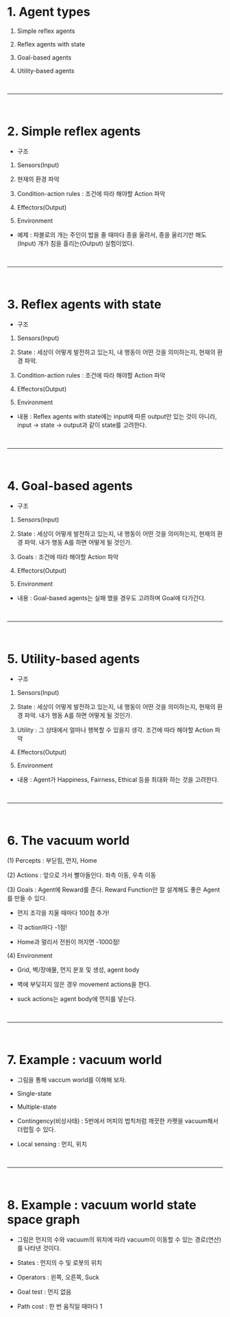 # 1. Agent types
 1) Simple reflex agents
 
 2) Reflex agents with state
 
 3) Goal-based agents
 
 4) Utility-based agents

<br>
<hr>
<br>

# 2. Simple reflex agents

 - 구조
 
  1) Sensors(Input)
  
  2) 현재의 환경 파악
  
  3) Condition-action rules : 조건에 따라 해야할 Action 파악
  
  4) Effectors(Output)
  
  5) Environment
  
 - 예제 : 파블로의 개는 주인이 밥을 줄 때마다 종을 울려서, 종을 울리기만 해도(Input) 개가 침을 흘리는(Output) 실험이었다.


<br>
<hr>
<br>

# 3. Reflex agents with state

 - 구조
 
  1) Sensors(Input)
  
  2) State : 세상이 어떻게 발전하고 있는지, 내 행동이 어떤 것을 의미하는지, 현재의 환경 파악.
  
  3) Condition-action rules : 조건에 따라 해야할 Action 파악
  
  4) Effectors(Output)
  
  5) Environment
  
 - 내용 : Reflex agents with state에는 input에 따른 output만 있는 것이 아니라, input -> state -> output과 같이 state를 고려한다.


<br>
<hr>
<br>

# 4. Goal-based agents

 - 구조
 
  1) Sensors(Input)
  
  2) State : 세상이 어떻게 발전하고 있는지, 내 행동이 어떤 것을 의미하는지, 현재의 환경 파악. 내가 행동 A를 하면 어떻게 될 것인가.
  
  3) Goals : 조건에 따라 해야할 Action 파악
  
  4) Effectors(Output)
  
  5) Environment
  
 - 내용 : Goal-based agents는 실패 했을 경우도 고려하며 Goal에 다가간다.


<br>
<hr>
<br>

# 5. Utility-based agents

 - 구조
 
  1) Sensors(Input)
  
  2) State : 세상이 어떻게 발전하고 있는지, 내 행동이 어떤 것을 의미하는지, 현재의 환경 파악. 내가 행동 A를 하면 어떻게 될 것인가.
  
  3) Utility : 그 상태에서 얼마나 행복할 수 있을지 생각. 조건에 따라 해야할 Action 파악
  
  4) Effectors(Output)
  
  5) Environment
  
 - 내용 : Agent가 Happiness, Fairness, Ethical 등을 최대화 하는 것을 고려한다.


<br>
<hr>
<br>

# 6. The vacuum world

 (1) Percepts : 부딛힘, 먼지, Home
 
 (2) Actions : 앞으로 가서 빨아들인다. 좌측 이동, 우측 이동
 
 (3) Goals : Agent에 Reward를 준다. Reward Function만 잘 설계해도 좋은 Agent를 만들 수 있다.
 
  - 먼지 조각을 치울 때마다 100점 추가!
  
  - 각 action마다 -1점!
  
  - Home과 멀리서 전원이 꺼지면 -1000점!
  
 (4) Environment
 
  - Grid, 벽/장애물, 먼지 분포 및 생성, agent body
  
  - 벽에 부딪히지 않은 경우 movement actions을 한다.
  
  - suck actions는 agent body에 먼지를 넣는다.
  


<br>
<hr>
<br>

# 7. Example : vacuum world

 - 그림을 통해 vaccum world를 이해해 보자.
 
 - Single-state
 
 - Multiple-state
 
 - Contingency(비상사태) : 5번에서 머피의 법칙처럼 깨끗한 카펫을 vacuum해서 더럽힐 수 있다.
 
 - Local sensing : 먼지, 위치


<br>
<hr>
<br>

# 8. Example : vacuum world state space graph

 - 그림은 먼지의 수와 vacuum의 위치에 따라 vacuum이 이동할 수 있는 경로(연산)를 나타낸 것이다.
 
 - States : 먼지의 수 및 로봇의 위치
 
 - Operators : 왼쪽, 오른쪽, Suck
 
 - Goal test : 먼지 없음
 
 - Path cost : 한 번 움직일 때마다 1
